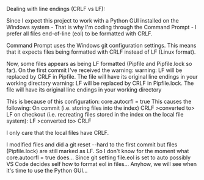 Dealing with line endings (CRLF vs LF):

Since I expect this project to work with a Python GUI installed on the Windows system - That is why I'm coding through the Command Prompt - I prefer all files end-of-line (eol) to be formatted with CRLF.

Command Prompt uses the Windows git configuration settings. This means that it expects files being formatted with CRLF instead of LF (Linux format).

Now, some files appears as being LF formatted (Pipfile and Pipfile.lock so far).
On the first commit I've received the warning:
warning: LF will be replaced by CRLF in Pipfile.
The file will have its original line endings in your working directory
warning: LF will be replaced by CRLF in Pipfile.lock.
The file will have its original line endings in your working directory

This is because of this configuration:
    core.autocrfl = true
This causes the following:
On commit (i.e. storing files into the index) CRLF >converted to> LF
on checkout (i.e. recreating files stored in the index on the local file system): LF >converted to> CRLF

I only care that the local files have CRLF.

I modified files and did a git reset --hard to the first commit but files (Pipfile.lock) are still marked as LF. So I don't know for the moment what core.autocrfl = true does...
Since git setting file.eol is set to auto possibly VS Code decides self how to format eol in files...
Anyhow, we will see when it's time to use the Python GUI...